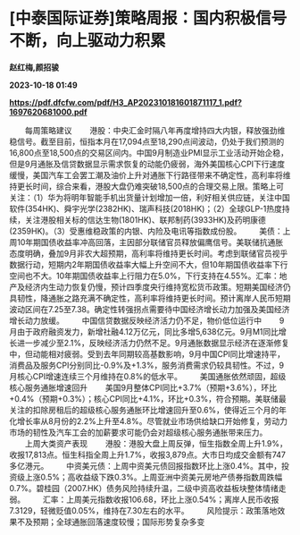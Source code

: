 # [中泰国际证券]策略周报：国内积极信号不断，向上驱动力积累
**赵红梅,颜招骏**

**2023-10-18 01:49**

**https://pdf.dfcfw.com/pdf/H3_AP202310181601871117_1.pdf?1697620681000.pdf**

　　每周策略建议 　　港股：中央汇金时隔八年再度增持四大内银，释放强劲维稳信号。截至目前，恒指本月在17,094点至18,290点间波动，仍处于我们预测的16,800点至18,500点的交易区间内。中国9月制造业PMI显示工业活动开始企稳，但是9月通胀及信贷数据显示需求恢复的动能仍疲弱，海外美国核心CPI下行速度缓慢，美国汽车工会罢工潮及油价上升对通胀下行路径带来不确定性，高利率将维持更长时间，综合来看，港股大盘仍难突破18,500点的合理交易上限。策略上可关注：（1）华为将明年智能手机出货量计划增加一倍，利好相关供应链，关注中国软件(354HK)、舜宇光学(2382HK)、瑞声科技(2018HK)；（2）全球GLP-1热度持续，关注港股相关标的信达生物(1801HK)、联邦制药(3933HK)及药明康德(2359HK)。（3）受惠维稳政策的内银、内险及电讯等指数成份股。 　　美债：上周10年期国债收益率冲高回落，主因部分联储官员释放偏鹰信号。美联储抗通胀态度明确，叠加9月非农大超预期，高利率将维持更长时间。考虑到联储官员视乎数据行动，短期内2年期国债收益率大幅上升空间不大，但10年期国债收益率下行空间也不大。10年期国债收益率上行阻力在5.0%，下行支持在4.55%。汇率：地产及经济内生动力恢复仍慢，预计四季度央行维持宽松货币政策。短期美国经济仍具韧性，降通胀之路充满不确定性，高利率将维持更长时间。预计离岸人民币短期波动区间在7.25至7.38。确定性转强拐点需要待中国经济增长动力加强及美国经济增长动力放缓。 　　中国信贷数据反映经济活力仍不足，物价低位运行中 　　9月由于政府融资发力，新增社融4.12万亿元，同比多增5,638亿元。9月M1同比增长进一步减少至2.1%，反映经济活力仍然不足。9月通胀数据显示经济在逐渐修复中，但动能相对疲弱。受到去年同期较高基数影响，9月中国CPI同比增速持平，消费品及服务CPI分别同比-0.9%及+1.3%，服务消费需求仍较具韧性。不过，9月核心CPI增速连续三个月维持在0.8%的低水平。 　　美国通胀依然顽固，超级核心服务通胀增速回升 　　美国9月整体CPI同比+3.7%（预期+3.6%），环比+0.4%（预期+0.3%）；核心CPI同比+4.1%，环比+0.3%，符合预期。美联储最关注的扣除房租后的超级核心服务通胀环比增速回升至0.6%，使得近三个月的年化增长率从8月份的2.2%上升至4.8%。尽管就业市场供给缺口开始修复，劳动力市场的韧性及汽车工会的加薪要求可能仍会对超级核心服务通胀带来压力。 　　上周大类资产表现 　　港股：港股大盘上周反弹，恒生指数全周上升1.9%，收报17,813点。恒生科指全周上升1.7%，收报3,879点。大市日均成交金额有747多亿港元。 　　中资美元债：上周中资美元债回报指数环比上涨0.4%。其中，投资级上涨0.5%；高收益级下跌0.3%。上周亚洲中资美元房地产债券指数周跌幅0.7%。碧桂园（2007.HK）债务风险持续升温，二级中资高收益板块整体情绪走弱。 　　汇率：上周美元指数收报106.68，环比上涨0.54%；离岸人民币收报7.3129，轻微贬值0.05%，维持在7.30左右的水平。 　　风险提示：政策落地效果不及预期；全球通胀回落速度较慢；国际形势复杂多变